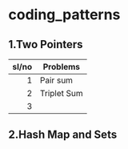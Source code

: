 # coding_patterns
## 1.Two Pointers
| sl/no | Problems |
|-----:|---------------|
|     1|Pair sum             |
|     2|Triplet Sum            |
|     3|               |
## 2.Hash Map and Sets
